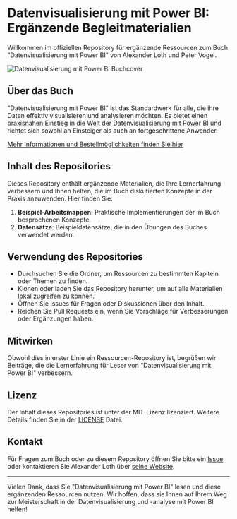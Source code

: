 # Datenvisualisierung mit Power BI: Ergänzende Begleitmaterialien

Willkommen im offiziellen Repository für ergänzende Ressourcen zum Buch "Datenvisualisierung mit Power BI" von Alexander Loth und Peter Vogel.

![Datenvisualisierung mit Power BI Buchcover](https://alexloth.com/wp-content/uploads/2021/11/Power-BI-Cover-3D.png)

## Über das Buch

"Datenvisualisierung mit Power BI" ist das Standardwerk für alle, die ihre Daten effektiv visualisieren und analysieren möchten. Es bietet einen praxisnahen Einstieg in die Welt der Datenvisualisierung mit Power BI und richtet sich sowohl an Einsteiger als auch an fortgeschrittene Anwender.

[Mehr Informationen und Bestellmöglichkeiten finden Sie hier](https://alexloth.com/power-bi-buch)

## Inhalt des Repositories

Dieses Repository enthält ergänzende Materialien, die Ihre Lernerfahrung verbessern und Ihnen helfen, die im Buch diskutierten Konzepte in der Praxis anzuwenden. Hier finden Sie:

1. **Beispiel-Arbeitsmappen**: Praktische Implementierungen der im Buch besprochenen Konzepte.
2. **Datensätze**: Beispieldatensätze, die in den Übungen des Buches verwendet werden.

## Verwendung des Repositories

- Durchsuchen Sie die Ordner, um Ressourcen zu bestimmten Kapiteln oder Themen zu finden.
- Klonen oder laden Sie das Repository herunter, um auf alle Materialien lokal zugreifen zu können.
- Öffnen Sie Issues für Fragen oder Diskussionen über den Inhalt.
- Reichen Sie Pull Requests ein, wenn Sie Vorschläge für Verbesserungen oder Ergänzungen haben.

## Mitwirken

Obwohl dies in erster Linie ein Ressourcen-Repository ist, begrüßen wir Beiträge, die die Lernerfahrung für Leser von "Datenvisualisierung mit Power BI" verbessern.

## Lizenz

Der Inhalt dieses Repositories ist unter der MIT-Lizenz lizenziert. Weitere Details finden Sie in der [LICENSE](LICENSE) Datei.

## Kontakt

Für Fragen zum Buch oder zu diesem Repository öffnen Sie bitte ein [Issue](https://github.com/aloth/Power-BI-Buch-Begleitmaterialien/issues) oder kontaktieren Sie Alexander Loth über [seine Website](https://alexloth.com).

---

Vielen Dank, dass Sie "Datenvisualisierung mit Power BI" lesen und diese ergänzenden Ressourcen nutzen. Wir hoffen, dass sie Ihnen auf Ihrem Weg zur Meisterschaft in der Datenvisualisierung und -analyse mit Power BI helfen!